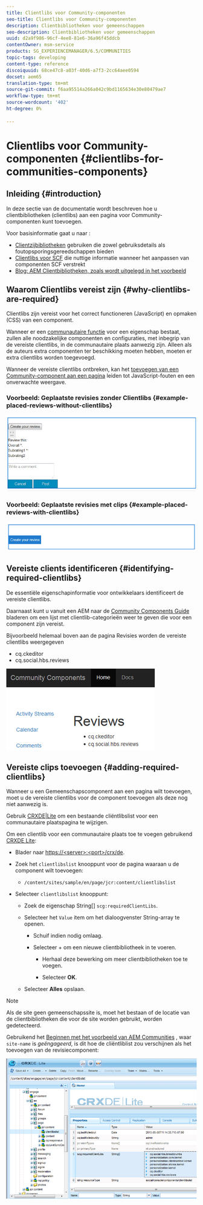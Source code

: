 ```yaml
---
title: Clientlibs voor Community-componenten
seo-title: Clientlibs voor Community-componenten
description: Clientbibliotheken voor gemeenschappen
seo-description: Clientbibliotheken voor gemeenschappen
uuid: d2a9f986-96cf-4ee8-81e6-36a96f45ddcb
contentOwner: msm-service
products: SG_EXPERIENCEMANAGER/6.5/COMMUNITIES
topic-tags: developing
content-type: reference
discoiquuid: 68ce47c8-a03f-40d6-a7f3-2cc64aee0594
docset: aem65
translation-type: tm+mt
source-git-commit: f6aa95514a266a042c9bd1165634e30e80479ae7
workflow-type: tm+mt
source-wordcount: '402'
ht-degree: 0%

---
```



# Clientlibs voor Community-componenten {#clientlibs-for-communities-components}

## Inleiding {#introduction}

In deze sectie van de documentatie wordt beschreven hoe u clientbibliotheken (clientlibs) aan een pagina voor Community-componenten kunt toevoegen.

Voor basisinformatie gaat u naar :

* [Clientzijbibliotheken](/help/sites-developing/clientlibs.md) gebruiken die zowel gebruiksdetails als foutopsporingsgereedschappen bieden
* [Clientlibs voor SCF](/help/communities/client-customize.md#clientlibs) die nuttige informatie wanneer het aanpassen van componenten SCF verstrekt
* [Blog: AEM Clientbibliotheken, zoals wordt uitgelegd in het voorbeeld](https://blogs.adobe.com/experiencedelivers/experience-management/clientlibs-explained-example/)

## Waarom Clientlibs vereist zijn {#why-clientlibs-are-required}

Clientlibs zijn vereist voor het correct functioneren (JavaScript) en opmaken (CSS) van een component.

Wanneer er een [communautaire functie](/help/communities/functions.md) voor een eigenschap bestaat, zullen alle noodzakelijke componenten en configuraties, met inbegrip van de vereiste clientlibs, in de communautaire plaats aanwezig zijn. Alleen als de auteurs extra componenten ter beschikking moeten hebben, moeten er extra clientlibs worden toegevoegd.

Wanneer de vereiste clientlibs ontbreken, kan het [toevoegen van een Community-component aan een pagina](/help/communities/author-communities.md) leiden tot JavaScript-fouten en een onverwachte weergave.

### Voorbeeld: Geplaatste revisies zonder Clientlibs {#example-placed-reviews-without-clientlibs}

![geplaatste revisies](assets/placed-reviews.png)

### Voorbeeld: Geplaatste revisies met clips {#example-placed-reviews-with-clientlibs}

![revisies-clientlibs](assets/reviews-clientlibs.png)

## Vereiste clients identificeren {#identifying-required-clientlibs}

De essentiële eigenschapinformatie voor ontwikkelaars identificeert de vereiste clientlibs.

Daarnaast kunt u vanuit een AEM naar de [Community Components Guide](/help/communities/components-guide.md) bladeren om een lijst met clientlib-categorieën weer te geven die voor een component zijn vereist.

Bijvoorbeeld helemaal boven aan de pagina [](https://localhost:4502/content/community-components/en/reviews.html) Revisies worden de vereiste clientlibs weergegeven

* cq.ckeditor
* cq.social.hbs.reviews

![clientlibs-reviews](assets/clientlibs-reviews.png)

## Vereiste clips toevoegen {#adding-required-clientlibs}

Wanneer u een Gemeenschapscomponent aan een pagina wilt toevoegen, moet u de vereiste clientlibs voor de component toevoegen als deze nog niet aanwezig is.

Gebruik [CRXDE|Lite](#using-crxde-lite) om een bestaande cliëntlibslist voor een communautaire plaatspagina te wijzigen.

Om een clientlib voor een communautaire plaats toe te voegen gebruikend [CRXDE Lite](/help/sites-developing/developing-with-crxde-lite.md):

* Blader naar [https://&lt;server>:&lt;port>/crx/de](https://localhost:4502/crx/de).
* Zoek het `clientlibslist` knooppunt voor de pagina waaraan u de component wilt toevoegen:

   * `/content/sites/sample/en/page/jcr:content/clientlibslist`

* Selecteer `clientlibslist` knooppunt:

   * Zoek de eigenschap String[] `scg:requiredClientLibs`.
   * Selecteer het `Value` item om het dialoogvenster String-array te openen.

      * Schuif indien nodig omlaag.
      * Selecteer + om een nieuwe clientbibliotheek in te voeren.

         * Herhaal deze bewerking om meer clientbibliotheken toe te voegen.

         * Selecteer **OK**.
   * Selecteer **Alles** opslaan.


>[!NOTE]
>
>Als de site geen gemeenschapssite is, moet het bestaan of de locatie van de clientbibliotheken die voor de site worden gebruikt, worden gedetecteerd.


Gebruikend het [Beginnen met het voorbeeld van AEM Communities](/help/communities/getting-started.md) , waar `site-name` is *geëngageerd*, is dit hoe de cliëntliblist zou verschijnen als het toevoegen van de revisiecomponent:

![revisie-component](assets/review-component.png)


